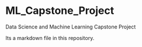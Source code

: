 # ML_Capstone_Project
Data Science and Machine Learning Capstone Project

Its a markdown file in this repository.
